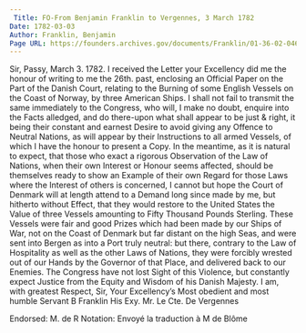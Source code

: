 ```yaml
---
 Title: FO-From Benjamin Franklin to Vergennes, 3 March 1782
Date: 1782-03-03
Author: Franklin, Benjamin
Page URL: https://founders.archives.gov/documents/Franklin/01-36-02-0467
---
```


Sir,
Passy, March 3. 1782.
I received the Letter your Excellency did me the honour of writing to me the 26th. past, enclosing an Official Paper on the Part of the Danish Court, relating to the Burning of some English Vessels on the Coast of Norway, by three American Ships. I shall not fail to transmit the same immediately to the Congress, who will, I make no doubt, enquire into the Facts alledged, and do there-upon what shall appear to be just & right, it being their constant and earnest Desire to avoid giving any Offence to Neutral Nations, as will appear by their Instructions to all armed Vessels, of which I have the honour to present a Copy.
In the meantime, as it is natural to expect, that those who exact a rigorous Observation of the Law of Nations, when their own Interest or Honour seems affected, should be themselves ready to show an Example of their own Regard for those Laws where the Interest of others is concerned, I cannot but hope the Court of Denmark will at length attend to a Demand long since made by me, but hitherto without Effect, that they would restore to the United States the Value of three Vessels amounting to Fifty Thousand Pounds Sterling. These Vessels were fair and good Prizes which had been made by our Ships of War, not on the Coast of Denmark but far distant on the high Seas, and were sent into Bergen as into a Port truly neutral: but there, contrary to the Law of Hospitality as well as the other Laws of Nations, they were forcibly wrested out of our Hands by the Governor of that Place, and delivered back to our Enemies. The Congress have not lost Sight of this Violence, but constantly expect Justice from the Equity and Wisdom of his Danish Majesty.
I am, with greatest Respect, Sir, Your Excellency’s Most obedient and most humble Servant
B Franklin
His Exy. Mr. Le Cte. De Vergennes
 
Endorsed: M. de R
Notation: Envoyé la traduction à M de Blôme

